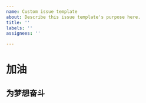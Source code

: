 ```yaml
---
name: Custom issue template
about: Describe this issue template's purpose here.
title: ''
labels: ''
assignees: ''

---
```


# 加油
## 为梦想奋斗
